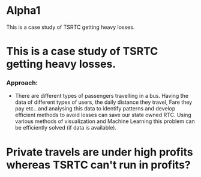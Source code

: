 # Alpha1
This is a case study of TSRTC getting heavy losses.
# This is a case study of TSRTC getting heavy losses.

### Approach:
* There are different types of passengers travelling in a bus. Having the data of different types of users, the daily distance they travel, Fare they pay etc.. and analysing this data to identify patterns and develop efficient methods to avoid losses can save our state owned RTC. Using various methods of visualization and Machine Learning this problem can be efficiently solved (if data is available).

# Private travels are under high profits whereas TSRTC can't run in profits?
